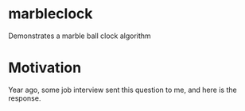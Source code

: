 # marbleclock
Demonstrates a marble ball clock algorithm

# Motivation
Year ago, some job interview sent this question to me, and here is the response.
